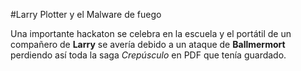 #Larry Plotter y el Malware de fuego

Una importante hackaton se celebra en la escuela y el portátil de un compañero de **Larry**
se avería debido a un ataque de **Ballmermort** perdiendo así toda la saga *Crepúsculo* en PDF
que tenía guardado.

